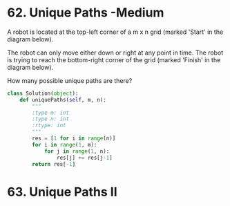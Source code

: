 <h1> 62. Unique Paths -Medium</h1> 
<p>A robot is located at the top-left corner of a m x n grid (marked 'Start' in the diagram below).</p>
<p>The robot can only move either down or right at any point in time. The robot is trying to reach the bottom-right corner of the grid (marked 'Finish' in the diagram below).</p>
<p>How many possible unique paths are there?</p>

``` python
class Solution(object):
    def uniquePaths(self, m, n):
        """
        :type m: int
        :type n: int
        :rtype: int
        """
        res = [1 for i in range(n)]
        for i in range(1, m):
            for j in range(1, n):
                res[j] += res[j-1]
        return res[-1]
```



<h1>63. Unique Paths II</h1>